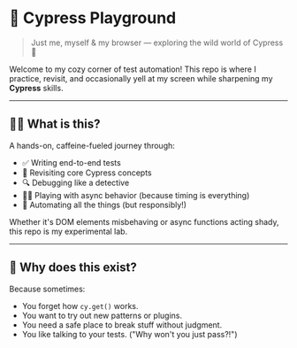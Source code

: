 # 🌿 Cypress Playground

> Just me, myself & my browser — exploring the wild world of Cypress 🧪

Welcome to my cozy corner of test automation! This repo is where I practice, revisit, and occasionally yell at my screen while sharpening my **Cypress** skills.

---

## 👩‍💻 What is this?

A hands-on, caffeine-fueled journey through:

- ✅ Writing end-to-end tests
- 🔁 Revisiting core Cypress concepts
- 🔍 Debugging like a detective
- 🤹🏽 Playing with async behavior (because timing is everything)
- 🤖 Automating all the things (but responsibly!)

Whether it's DOM elements misbehaving or async functions acting shady, this repo is my experimental lab.

---

## 🧠 Why does this exist?

Because sometimes:
- You forget how `cy.get()` works.
- You want to try out new patterns or plugins.
- You need a safe place to break stuff without judgment.
- You like talking to your tests. ("Why won't you just pass?!")
